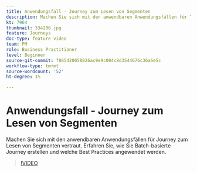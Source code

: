 ```yaml
---
title: Anwendungsfall - Journey zum Lesen von Segmenten
description: Machen Sie sich mit den anwendbaren Anwendungsfällen für Transaktions-Journey vertraut. Erfahren Sie, wie Sie Transaktions-Journey erstellen und welche Best Practices angewendet werden.
kt: 7964
thumbnail: 334206.jpg
feature: Journeys
doc-type: feature video
team: PM
role: Business Practitioner
level: Beginner
source-git-commit: f885d20058826ac9e9c004c8d3544676c36a6e5c
workflow-type: tm+mt
source-wordcount: '52'
ht-degree: 1%

---
```



# Anwendungsfall - Journey zum Lesen von Segmenten

Machen Sie sich mit den anwendbaren Anwendungsfällen für Journey zum Lesen von Segmenten vertraut. Erfahren Sie, wie Sie Batch-basierte Journey erstellen und welche Best Practices angewendet werden.

>[!VIDEO](https://video.tv.adobe.com/v/334206?quality=12)
